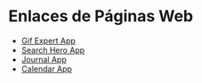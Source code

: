 # Enlaces de Páginas Web

- [Gif Expert App](https://gif-expert-joset.netlify.app/)
- [Search Hero App](https://search-hero-app-joset.netlify.app/marvel)
- [Journal App](https://journal-app-joset.netlify.app/auth/login)
- [Calendar App](https://mern-calendar-production-joset.up.railway.app/auth/login)

